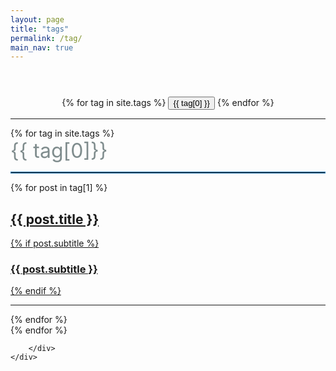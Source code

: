 ```yaml
---
layout: page
title: "tags"
permalink: /tag/
main_nav: true
---
```

<!-- 
<div id='tag_cloud' class="tags">
    {% for tag in site.tags %}
    <a href="#{{ tag[0] }}" title="{{ tag[0] }}" rel="{{ tag[1].size }}">{{ tag[0] }}</a>
    {% endfor %}
</div>

{% assign tags = site.tags | sort %}
{% for tag in site.tags %}
<h2>{{ tag[0]}} </h2>
<ul>
    {% for post in tag[1] %}
    <li>
        <a href="{{ post.url | relative_url }}">{{ post.title }}</a>
    </li>
    {% endfor %}
</ul>
{% endfor %} -->
<!-- <button type="button" onclick="location.href='/'"> wtf </button> -->
<!-- Page Header -->
<header class="intro-header" style="background-image: url('{{ site.baseurl }}/{% if page.header-img %}{{ page.header-img }}{% else %}{{ site.header-img }}{% endif %}')">
    <div class="container">
        <div class="row">
            <div class="col-lg-8 col-lg-offset-2 col-md-10 col-md-offset-1">
                <div class="site-heading" id="tag-heading">
                    <!-- <h1>{% if page.title %}{{ page.title }}{% else %}{{ site.title }}{% endif %}</h1>
                    <span class="subheading">{{ page.description }}</span> -->
                </div>
            </div>
        </div>
    </div>
</header>

<!-- Main Content -->
<div class="container">
	<div class="row">
		<div class="col-lg-8 col-lg-offset-2 col-md-10 col-md-offset-1">
            <!-- 标签云 -->
			<div id='{{tag_cloud | slugify}}' class="tags"  style="text-align: center">
				{% for tag in site.tags %}
				<button type="button" onclick="location.href='#{{ tag[0] }}'" title="{{ tag[0] }}" rel="{{ tag[1].size }}">{{ tag[0] }}</button>
				{% endfor %}
				<hr>
			</div>
            <!-- 标签列表 -->
			{% for tag in site.tags %}
			<div class="one-tag-list">
			  	<span class="fa fa-tag listing-separator" id="{{ tag[0] }}">
                    <span class="tag-text" style="font-size:32px; color: #7f8c8d">{{ tag[0]}}</span>
					<hr style="border: 1px solid #2980b9">
                </span>
				{% for post in tag[1] %}
				  <!-- <li class="listing-item">
				  <time datetime="{{ post.date | date:"%Y-%m-%d" }}">{{ post.date | date:"%Y-%m-%d" }}</time>
				  <a href="{{ post.url }}" title="{{ post.title }}">{{ post.title }}</a>
				  </li> -->
				 <div class="post-preview">
				    <a href="{{ post.url | prepend: site.baseurl }}">
				        <h2 >
                            {{ post.title }}
				        </h2>
				        {% if post.subtitle %}
				        <h3 class="post-subtitle">
				            {{ post.subtitle }}
				        </h3>
				        {% endif %}
				    </a>
				    <!-- <p class="post-meta">{{ post.date | date:"%Y-%m-%d" }}</p> -->
				</div>
				<hr>
				{% endfor %}
			</div>
			{% endfor %}

		</div>
	</div>
</div>